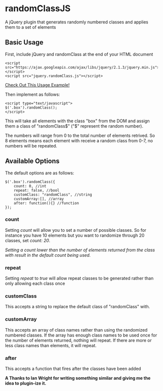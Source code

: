 # randomClassJS
A jQuery plugin that generates randomly numbered classes and applies them to a set of elements

## Basic Usage
First, include jQuery and randomClass at the end of your HTML document
```
<script src="https://ajax.googleapis.com/ajax/libs/jquery/2.1.3/jquery.min.js"></script>
<script src="jquery.randomClass.js"></script>
```

[Check Out This Usage Example!](http://cjthedizzy.github.io/randomClass_ex/)

Then implement as follows:
```
<script type="text/javascript">
$('.box').randomClass();
</script>
```
This will take all elements with the class "box" from the DOM and assign them a class of "randomClass$" ("$" represent the random number). 

The numbers will range from 0 to the total number of elements retrived. So 8 elements means each element with receive a random class from 0-7, no numbers will be repeated.

## Available Options
The default options are as follows:
```
$('.box').randomClass({
	count: 0, //int
	repeat: false, //bool
	customClass: "randomClass", //string
	customArray:[], //array
	after: function(){} //function
});
```

### count
Setting *count* will allow you to set a number of possible classes. So for instance you have 10 elements but you want to randomize through 20 classes, set *count: 20*. 

*Setting a count lower than the number of elements returned from the class with result in the default count being used.*

### repeat
Setting *repeat* to *true* will allow repeat classes to be generated rather than only allowing each class once

### customClass
This accepts a string to replace the default class of "randomClass" with.

### customArray
This accepts an array of class names rather than using the randomized numbered classes. If the array has enough class names to be used once for the number of elements returned, nothing will repeat. If there are more or less class names than elements, it will repeat.

### after
This accepts a function that fires after the classes have been added



**A Thanks to Ian Wright for writing something similar and giving me the idea to plugin-ize it.**
